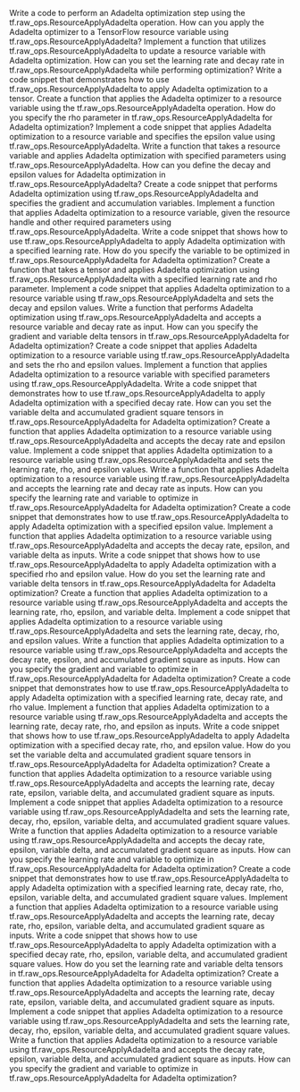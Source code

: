 Write a code to perform an Adadelta optimization step using the tf.raw_ops.ResourceApplyAdadelta operation.
How can you apply the Adadelta optimizer to a TensorFlow resource variable using tf.raw_ops.ResourceApplyAdadelta?
Implement a function that utilizes tf.raw_ops.ResourceApplyAdadelta to update a resource variable with Adadelta optimization.
How can you set the learning rate and decay rate in tf.raw_ops.ResourceApplyAdadelta while performing optimization?
Write a code snippet that demonstrates how to use tf.raw_ops.ResourceApplyAdadelta to apply Adadelta optimization to a tensor.
Create a function that applies the Adadelta optimizer to a resource variable using the tf.raw_ops.ResourceApplyAdadelta operation.
How do you specify the rho parameter in tf.raw_ops.ResourceApplyAdadelta for Adadelta optimization?
Implement a code snippet that applies Adadelta optimization to a resource variable and specifies the epsilon value using tf.raw_ops.ResourceApplyAdadelta.
Write a function that takes a resource variable and applies Adadelta optimization with specified parameters using tf.raw_ops.ResourceApplyAdadelta.
How can you define the decay and epsilon values for Adadelta optimization in tf.raw_ops.ResourceApplyAdadelta?
Create a code snippet that performs Adadelta optimization using tf.raw_ops.ResourceApplyAdadelta and specifies the gradient and accumulation variables.
Implement a function that applies Adadelta optimization to a resource variable, given the resource handle and other required parameters using tf.raw_ops.ResourceApplyAdadelta.
Write a code snippet that shows how to use tf.raw_ops.ResourceApplyAdadelta to apply Adadelta optimization with a specified learning rate.
How do you specify the variable to be optimized in tf.raw_ops.ResourceApplyAdadelta for Adadelta optimization?
Create a function that takes a tensor and applies Adadelta optimization using tf.raw_ops.ResourceApplyAdadelta with a specified learning rate and rho parameter.
Implement a code snippet that applies Adadelta optimization to a resource variable using tf.raw_ops.ResourceApplyAdadelta and sets the decay and epsilon values.
Write a function that performs Adadelta optimization using tf.raw_ops.ResourceApplyAdadelta and accepts a resource variable and decay rate as input.
How can you specify the gradient and variable delta tensors in tf.raw_ops.ResourceApplyAdadelta for Adadelta optimization?
Create a code snippet that applies Adadelta optimization to a resource variable using tf.raw_ops.ResourceApplyAdadelta and sets the rho and epsilon values.
Implement a function that applies Adadelta optimization to a resource variable with specified parameters using tf.raw_ops.ResourceApplyAdadelta.
Write a code snippet that demonstrates how to use tf.raw_ops.ResourceApplyAdadelta to apply Adadelta optimization with a specified decay rate.
How can you set the variable delta and accumulated gradient square tensors in tf.raw_ops.ResourceApplyAdadelta for Adadelta optimization?
Create a function that applies Adadelta optimization to a resource variable using tf.raw_ops.ResourceApplyAdadelta and accepts the decay rate and epsilon value.
Implement a code snippet that applies Adadelta optimization to a resource variable using tf.raw_ops.ResourceApplyAdadelta and sets the learning rate, rho, and epsilon values.
Write a function that applies Adadelta optimization to a resource variable using tf.raw_ops.ResourceApplyAdadelta and accepts the learning rate and decay rate as inputs.
How can you specify the learning rate and variable to optimize in tf.raw_ops.ResourceApplyAdadelta for Adadelta optimization?
Create a code snippet that demonstrates how to use tf.raw_ops.ResourceApplyAdadelta to apply Adadelta optimization with a specified epsilon value.
Implement a function that applies Adadelta optimization to a resource variable using tf.raw_ops.ResourceApplyAdadelta and accepts the decay rate, epsilon, and variable delta as inputs.
Write a code snippet that shows how to use tf.raw_ops.ResourceApplyAdadelta to apply Adadelta optimization with a specified rho and epsilon value.
How do you set the learning rate and variable delta tensors in tf.raw_ops.ResourceApplyAdadelta for Adadelta optimization?
Create a function that applies Adadelta optimization to a resource variable using tf.raw_ops.ResourceApplyAdadelta and accepts the learning rate, rho, epsilon, and variable delta.
Implement a code snippet that applies Adadelta optimization to a resource variable using tf.raw_ops.ResourceApplyAdadelta and sets the learning rate, decay, rho, and epsilon values.
Write a function that applies Adadelta optimization to a resource variable using tf.raw_ops.ResourceApplyAdadelta and accepts the decay rate, epsilon, and accumulated gradient square as inputs.
How can you specify the gradient and variable to optimize in tf.raw_ops.ResourceApplyAdadelta for Adadelta optimization?
Create a code snippet that demonstrates how to use tf.raw_ops.ResourceApplyAdadelta to apply Adadelta optimization with a specified learning rate, decay rate, and rho value.
Implement a function that applies Adadelta optimization to a resource variable using tf.raw_ops.ResourceApplyAdadelta and accepts the learning rate, decay rate, rho, and epsilon as inputs.
Write a code snippet that shows how to use tf.raw_ops.ResourceApplyAdadelta to apply Adadelta optimization with a specified decay rate, rho, and epsilon value.
How do you set the variable delta and accumulated gradient square tensors in tf.raw_ops.ResourceApplyAdadelta for Adadelta optimization?
Create a function that applies Adadelta optimization to a resource variable using tf.raw_ops.ResourceApplyAdadelta and accepts the learning rate, decay rate, epsilon, variable delta, and accumulated gradient square as inputs.
Implement a code snippet that applies Adadelta optimization to a resource variable using tf.raw_ops.ResourceApplyAdadelta and sets the learning rate, decay, rho, epsilon, variable delta, and accumulated gradient square values.
Write a function that applies Adadelta optimization to a resource variable using tf.raw_ops.ResourceApplyAdadelta and accepts the decay rate, epsilon, variable delta, and accumulated gradient square as inputs.
How can you specify the learning rate and variable to optimize in tf.raw_ops.ResourceApplyAdadelta for Adadelta optimization?
Create a code snippet that demonstrates how to use tf.raw_ops.ResourceApplyAdadelta to apply Adadelta optimization with a specified learning rate, decay rate, rho, epsilon, variable delta, and accumulated gradient square values.
Implement a function that applies Adadelta optimization to a resource variable using tf.raw_ops.ResourceApplyAdadelta and accepts the learning rate, decay rate, rho, epsilon, variable delta, and accumulated gradient square as inputs.
Write a code snippet that shows how to use tf.raw_ops.ResourceApplyAdadelta to apply Adadelta optimization with a specified decay rate, rho, epsilon, variable delta, and accumulated gradient square values.
How do you set the learning rate and variable delta tensors in tf.raw_ops.ResourceApplyAdadelta for Adadelta optimization?
Create a function that applies Adadelta optimization to a resource variable using tf.raw_ops.ResourceApplyAdadelta and accepts the learning rate, decay rate, epsilon, variable delta, and accumulated gradient square as inputs.
Implement a code snippet that applies Adadelta optimization to a resource variable using tf.raw_ops.ResourceApplyAdadelta and sets the learning rate, decay, rho, epsilon, variable delta, and accumulated gradient square values.
Write a function that applies Adadelta optimization to a resource variable using tf.raw_ops.ResourceApplyAdadelta and accepts the decay rate, epsilon, variable delta, and accumulated gradient square as inputs.
How can you specify the gradient and variable to optimize in tf.raw_ops.ResourceApplyAdadelta for Adadelta optimization?